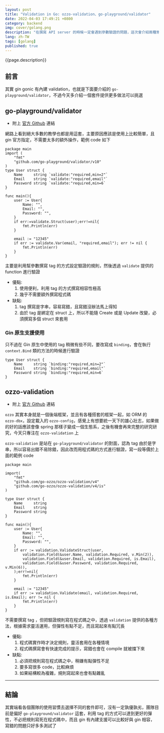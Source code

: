 ```yaml
---
layout: post
title: "Validation in Go: ozzo-validation、go-playground/validator"
date: 2022-04-03 17:49:21 +0800
category: backend
img: cover/golang.png
description: "在撰寫 API server 的時候一定會遇到參數驗證的問題，這次會介紹兩種常見的套件 ozzo-validation、go-playground/validator 看看各自是如何實踐在 golang 的 validation 的"
lang: zh-TW
tags: [golang]
published: true
---
```


{{page.description}}

## 前言
其實 gin gonic 有內建 validation，也就是下面要介紹的 `go-playground/validator`，不過今天多介紹一個套件提供更多做法可以挑選

## go-playground/validator

+ 附上 [官方 Github](https://github.com/go-playground/validator) 連結

網路上看到絕大多數的教學也都是用這套，主要原因應該是使用上比較簡單，且 gin 官方指定，不需要太多的額外操作，範例 code 如下

```golang
package main
import (
	"fmt"
	"github.com/go-playground/validator/v10"
)
type User struct {
	Name     string `validate:"required,min=2"`
	Email    string `validate:"required,email"`
	Password string `validate:"required,min=6`
}

func main(){
    user := User{
        Name: "",
        Email: "",
        Password: "",
    }
    if err:=validate.Struct(user);err!=nil{
        fmt.Println(err)
    }

    email := "12345"
    if err := validate.Var(email, "required,email"); err != nil {
        fmt.Println(err)
    }
}
```

主要是利用幫參數撰寫 tag 的方式設定驗證的規則，然後透過 `validate` 提供的 function 進行驗證
+ 優點:
  1. 使用便利，利用 tag 的方式撰寫相容性極高
  2. 幾乎不需要額外撰寫程式碼
+ 缺點:
  1. tag 撰寫是字串，容易寫錯，且寫錯沒辦法馬上得知
  2. 由於 tag 是綁定在 struct 上，所以不能隨 Create 或是 Update 改變，必須撰寫多個 struct 來套用

### Gin 原生支援使用
只不過在 Gin 原生中使用的 tag 稍微有些不同，要改寫成 `binding`，會在執行 `context.Bind` 類的方法的時候進行驗證

```golang
type User struct {
	Name     string `binding:"required,min=2"`
	Email    string `binding:"required,email"`
	Password string `binding:"required,min=6`
}
```

## ozzo-validation

+ 附上 [官方 Github](https://github.com/go-ozzo/ozzo-validation) 連結

`ozzo` 其實本身就是一個後端框架，並且有各種搭套的框架一起，如 ORM 的 `ozzo-dbx`，設定載入的 `ozzo-config`，感覺上有想要統一天下的雄心壯志，如果做的好的話應該會像 spring 那樣子變成一個生態系，之後有機會再來完整的研究研究，今天只專注在 `ozzo-validation` 上

`ozzo-validation` 是站在 `go-playground/validator` 的對面，認為 tag 由於是字串，所以容易出錯不易除錯，因此改而用程式碼的方式進行驗證，寫一段等價於上面的範例 code

```golang
package main

import(
    "fmt"
    "github.com/go-ozzo/ozzo-validation/v4"
    "github.com/go-ozzo/ozzo-validation/v4/is"
)

type User struct {
	Name     string
	Email    string
	Password string
}

func main(){
    user := User{
        Name: "",
        Email: "",
        Password: "",
    }
    if err := validation.ValidateStruct(user,
		validation.Field(&user.Name, validation.Required, v.Min(2)),
		validation.Field(&user.Email, validation.Required, is.Email),
		validation.Field(&user.Password, validation.Required, v.Min(6)),
	);err!=nil{
        fmt.Println(err)
    }

    email := "12345"
    if err := validation.Validate(email, validation.Required, is.Email); err != nil {
        fmt.Println(err)
    }
}
```

不需要撰寫 tag ，但把驗證規則寫在程式碼之中，透過 `validation` 提供的各種方法，根據需求靈活運用，但彈性有點不足，而且寫起來有點冗長

+ 優點:
  1. 程式碼實作時才決定規則，靈活套用在各種情境
  2. 程式碼撰寫會有快速完成的提示，寫錯也會在 compile 就被擋下來
+ 缺點:
  1. 必須把規則寫在程式碼之中，稍嫌有點彈性不足
  2. 要多寫很多 code，比較麻煩
  3. 如果結構較為複雜，規則寫起來也會有點雜亂

---

## 結論

其實端看各個團隊的使用習慣去選擇不同的套件即可，沒有一定孰優孰劣，團隊目前是偏好 `go-playground/validator` 這套，利用 tag 的方式可以達到更好的彈性，不必把規則寫死在程式碼中，而且 gin 有內建支援可以比較好與 gin 相容，寫錯的問題只好多多測試了